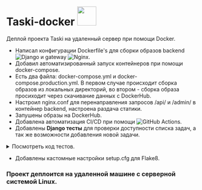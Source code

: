 # Taski-docker <img src="https://raw.githubusercontent.com/marwin1991/profile-technology-icons/refs/heads/main/icons/docker.png" height=50px>
 Деплой проекта Taski на удаленный сервер при помощи Docker.

- Написал конфигурации Dockerfile's для сборки образов backend ![Django](https://img.shields.io/badge/django-%23092E20.svg?style=for-the-badge&logo=django&logoColor=white) и gateway ![Nginx](https://img.shields.io/badge/nginx-%23009639.svg?style=for-the-badge&logo=nginx&logoColor=white).
- Добавил автоматизированный запуск контейнеров при помощи docker-compose.
-  Есть два файла: docker-compose.yml и docker-compose.production.yml. В первом случае происходит сборка образов из локальных директорий, во втором - сборка образа просиходит через скачивание данных с DockerHub.
- Настроил nginx.conf для перенаправления запросов /api/ и /admin/ в контейнер backend, настроена раздача статики.
- Запушены образы на DockerHub.
- Добавлена автоматизация CI/CD при помощи ![GitHub Actions](https://img.shields.io/badge/githubactions-%232671E5.svg?style=for-the-badge&logo=githubactions&logoColor=white).
- Добавлены **Django тесты** для проверки доступности списка задач, а так же возможности добавления новой задачи.
<details>
<summary> Посмотреть код тестов.</summary>

```
class TaskiAPITestCase(TestCase):
    def setUp(self):
        self.guest_client = Client()

    def test_list_exists(self):
        """Проверка доступности списка задач."""
        response = self.guest_client.get('/api/tasks/')
        self.assertEqual(response.status_code, HTTPStatus.OK)

    def test_task_creation(self):
        """Проверка создания задачи."""
        data = {'title': 'Test', 'description': 'Test'}
        response = self.guest_client.post('/api/tasks/', data=data)
        self.assertEqual(response.status_code, HTTPStatus.CREATED)
        self.assertTrue(models.Task.objects.filter(title='Test').exists())
```

</details>

- Добавлены кастомные настройки setup.cfg для Flake8.
  
### Проект деплоится на удаленной машине с серверной системой Linux.
